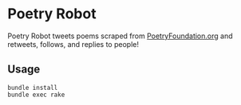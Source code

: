 # Poetry Robot

Poetry Robot tweets poems scraped from [PoetryFoundation.org](http://poetryfoundation.org) and retweets, follows, and replies to people!

## Usage

```
bundle install
bundle exec rake
```
